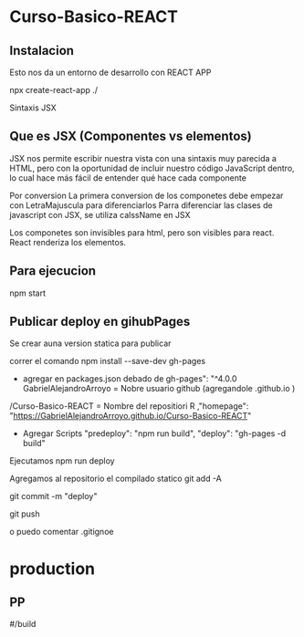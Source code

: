 ﻿# Curso-Basico-REACT

## Instalacion

Esto nos da un entorno de desarrollo  con REACT APP

npx create-react-app ./


Sintaxis JSX

## Que es JSX (Componentes vs elementos)

JSX nos permite escribir nuestra vista con una sintaxis muy parecida a HTML, pero con la oportunidad de incluir nuestro código JavaScript dentro, lo cual hace más fácil de entender qué hace cada componente


Por conversion 
    La primera conversion de los componetes debe empezar con LetraMajuscula para diferenciarlos
    Parra diferenciar las clases de javascript con JSX, se utiliza calssName en JSX

Los componetes son invisibles para html, pero son visibles para react. React renderiza los elementos.






## Para ejecucion 
npm start



## Publicar deploy en gihubPages

Se crear auna version statica para publicar

correr el comando 
npm install --save-dev gh-pages

   + agregar en packages.json debado de  gh-pages": "^4.0.0
   GabrielAlejandroArroyo = Nobre usuario github (agregandole .github.io )
    
   /Curso-Basico-REACT = Nombre del repositiori
   R
  ,"homepage": "https://GabrielAlejandroArroyo.github.io/Curso-Basico-REACT"


  + Agregar Scripts
    "predeploy": "npm run build",
    "deploy": "gh-pages -d build"


Ejecutamos 
npm run deploy

Agregamos al repositorio el compilado statico
git add -A

git commit -m "deploy"

git push

o puedo comentar .gitignoe

# production
## PP
#/build
